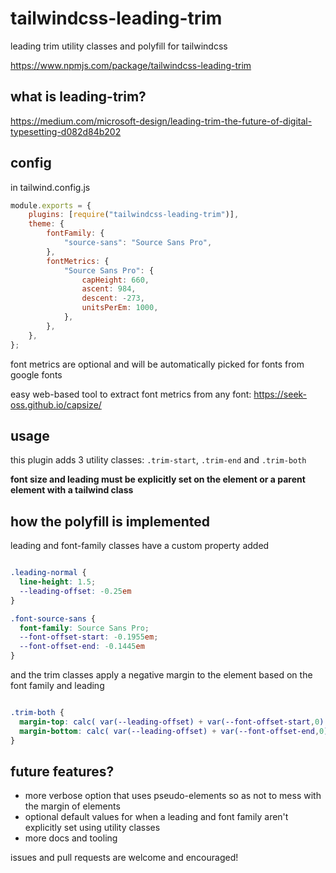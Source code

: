 # tailwindcss-leading-trim

leading trim utility classes and polyfill for tailwindcss

<https://www.npmjs.com/package/tailwindcss-leading-trim>

## what is leading-trim?

<https://medium.com/microsoft-design/leading-trim-the-future-of-digital-typesetting-d082d84b202>

## config

in tailwind.config.js

```js
module.exports = {
	plugins: [require("tailwindcss-leading-trim")],
	theme: {
		fontFamily: {
			"source-sans": "Source Sans Pro",
		},
		fontMetrics: {
			"Source Sans Pro": {
				capHeight: 660,
				ascent: 984,
				descent: -273,
				unitsPerEm: 1000,
			},
		},
	},
};
```

font metrics are optional and will be automatically picked for fonts from google fonts

easy web-based tool to extract font metrics from any font: https://seek-oss.github.io/capsize/

## usage

this plugin adds 3 utility classes: `.trim-start`, `.trim-end` and `.trim-both`

**font size and leading must be explicitly set on the element or a parent element with a tailwind class**

## how the polyfill is implemented

leading and font-family classes have a custom property added

```css

.leading-normal {
  line-height: 1.5;
  --leading-offset: -0.25em
}

.font-source-sans {
  font-family: Source Sans Pro;
  --font-offset-start: -0.1955em;
  --font-offset-end: -0.1445em
}

```

and the trim classes apply a negative margin to the element based on the font family and leading

```css

.trim-both {
  margin-top: calc( var(--leading-offset) + var(--font-offset-start,0) );
  margin-bottom: calc( var(--leading-offset) + var(--font-offset-end,0) )
}

```

## future features?

- more verbose option that uses pseudo-elements so as not to mess with the margin of elements
- optional default values for when a leading and font family aren't explicitly set using utility classes
- more docs and tooling

issues and pull requests are welcome and encouraged!